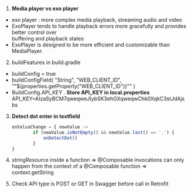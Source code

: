 1. **Media player vs exo player**
- exo player : more complex media playback, streaming audio and video
- ExoPlayer tends to handle playback errors more gracefully and provides better control over 		
buffering and playback states
- ExoPlayer is designed to be more efficient and customizable than MediaPlayer.
2. buildFeatures in build.gradle
- buildConfig = true
- buildConfigField(
"String",
"WEB_CLIENT_ID",
"\"${properties.getProperty("WEB_CLIENT_ID")}\""
)
- BuildConfig.API_KEY
. **Store API_KEY in local.properties**
API_KEY=AIzaSyBCM7qweqweJIybSK3ehGXqweqwChk0XqkC3stJdAjsbs
3. **Detect dot enter in textfield**
    
    ```jsx
    onValuaChange = { newValue ->
    		if (newValue.isNotEmpty() && newValue.last() == '.') {
    			onDetectDot()
    		}
    }
    ```
    

4. stringResource inside a function
=> @Composable invocations can only happen from the context of a @Composable function
=> context.getString
5. Check API type is POST or GET in Swagger before call in Retrofit